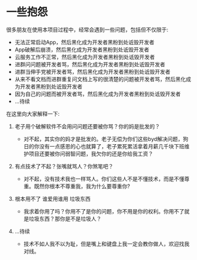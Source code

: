 # 一些抱怨

很多朋友在使用本项目过程中，经常会遇到一些问题，包括但不仅限于:

- 无法正常启动App，然后黑化成为开发者黑粉到处诋毁开发者
- App破解后崩溃，然后黑化成为开发者黑粉到处诋毁开发者
- 云服务工作不正常，然后黑化成为开发者黑粉到处诋毁开发者
- 进群问问题被开发者骂，然后黑化成为开发者黑粉到处诋毁开发者
- 进群当伸手党被开发者骂，然后黑化成为开发者黑粉到处诋毁开发者
- 从来不看文档而进群重复问文档上写的很清楚的问题被开发者骂，然后黑化成为开发者黑粉到处诋毁开发者
- 因为自己的问题而被开发者骂，然后黑化成为开发者黑粉到处诋毁开发者
- ...待续

在这里向大家解释一下:

1. 老子用个破解软件不会用问问题还要被你骂？你的妈是批发的？
    - 对不起，其实你的妈才是批发的。老子无偿为你们这些byd解决问题，狗日的你没有一点感恩的心也就算了，老子累死累活拿着月薪几千块下班维护项目还要被你问弱智问题，我欠你的还是你给我工资？

2. 有点技术了不起？张嘴就骂人？你煞笔吧？
    - 对不起，没有技术我也一样骂人。你们这些人不是不懂技术，而是不懂尊重。既然你根本不尊重我，我为什么要尊重你?

3. 根本用不了 谁爱用谁用 垃圾东西
    - 我求着你用了吗？你用不了是你的问题，你不用是你的权利。你用不了就是垃圾东西？那你是不是垃圾人？

4. ...待续
    - 技术不如人我不以为耻，但是嘴上和键盘上我一定会教你做人，欢迎找我对线。